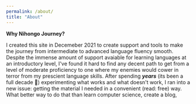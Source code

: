 ```yaml
---
permalink: /about/
title: "About"
---
```


**Why Nihongo Journey?**

I created this site in Decemeber 2021 to create support and tools to make the journey from intermediate to advanced language fluency smooth. Despite the immense amount of support avaiable for learning languages at an introductory level, I've found it hard to find any decent path to get from a level of moderate proficiency to one where my enemies would cower in terror from my prescient language skills. After spending ***years*** (its been a full decade 🤫) experimenting what works and what doesn't work, I ran into a new issue: getting the material I needed in a convenient (read: free) way. What better way to do that than learn computer science, create a blog, 

